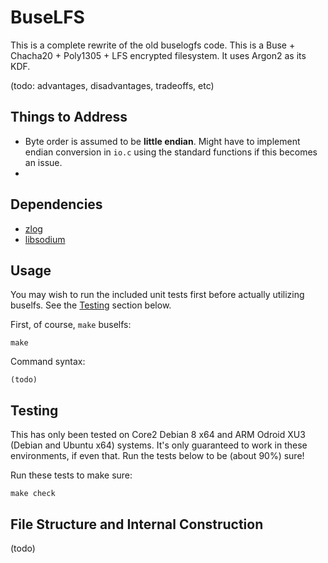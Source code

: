 # BuseLFS

This is a complete rewrite of the old buselogfs code. This is a Buse + Chacha20 + Poly1305 + LFS encrypted filesystem. It uses Argon2 as its KDF.

(todo: advantages, disadvantages, tradeoffs, etc)

## Things to Address

- Byte order is assumed to be **little endian**. Might have to implement endian conversion in `io.c` using the standard functions if this becomes an issue.
- 

## Dependencies

- [zlog]()
- [libsodium]()

## Usage

You may wish to run the included unit tests first before actually utilizing buselfs. See the [Testing](#testing) section below.

First, of course, `make` buselfs:

```
make
```

Command syntax:

```
(todo)
```

## Testing

This has only been tested on Core2 Debian 8 x64 and ARM Odroid XU3 (Debian and Ubuntu x64) systems. It's only guaranteed to work in these environments, if even that. Run the tests below to be (about 90%) sure!

Run these tests to make sure:

```
make check
```

## File Structure and Internal Construction

(todo)
